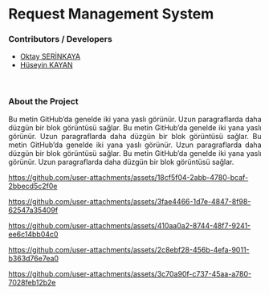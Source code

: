 # Request Management System

### Contributors / Developers
- [Oktay SERİNKAYA](https://github.com/oktayserinkaya)
- [Hüseyin KAYAN](https://github.com/hsynkyn)
<br>

### About the Project
<p align="justify">
  Bu metin GitHub’da genelde iki yana yaslı görünür.
  Uzun paragraflarda daha düzgün bir blok görüntüsü sağlar.
  Bu metin GitHub’da genelde iki yana yaslı görünür.
  Uzun paragraflarda daha düzgün bir blok görüntüsü sağlar.
  Bu metin GitHub’da genelde iki yana yaslı görünür.
  Uzun paragraflarda daha düzgün bir blok görüntüsü sağlar.
  Bu metin GitHub’da genelde iki yana yaslı görünür.
  Uzun paragraflarda daha düzgün bir blok görüntüsü sağlar.
</p>


https://github.com/user-attachments/assets/18cf5f04-2abb-4780-bcaf-2bbecd5c2f0e

https://github.com/user-attachments/assets/3fae4466-1d7e-4847-8f98-62547a35409f

https://github.com/user-attachments/assets/410aa0a2-8744-48f7-9241-ee6c14bb04c0

https://github.com/user-attachments/assets/2c8ebf28-456b-4efa-9011-b363d76e7ea0

https://github.com/user-attachments/assets/3c70a90f-c737-45aa-a780-7028feb12b2e
